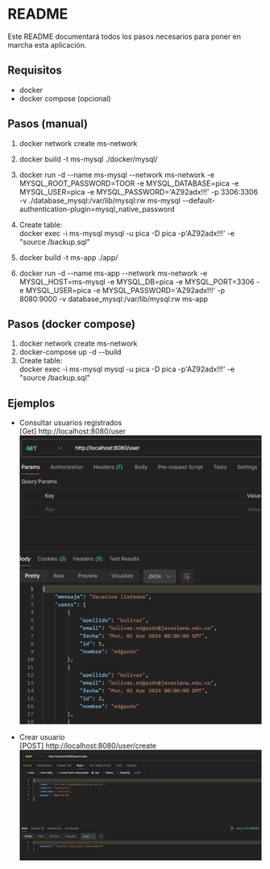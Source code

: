 # README #

Este README documentará todos los pasos necesarios para poner en marcha esta aplicación.

## Requisitos
- docker 
- docker compose (opcional)

## Pasos (manual)
1. docker network create ms-network
2. docker build -t ms-mysql ./docker/mysql/
3. docker run -d --name ms-mysql --network ms-network -e MYSQL_ROOT_PASSWORD=TOOR -e MYSQL_DATABASE=pica -e MYSQL_USER=pica -e MYSQL_PASSWORD='AZ92adx!!!' -p 3306:3306 -v ./database_mysql:/var/lib/mysql:rw ms-mysql --default-authentication-plugin=mysql_native_password
4. Create table:  
docker exec -i ms-mysql mysql -u pica -D pica -p'AZ92adx!!!' -e "source /backup.sql"

5. docker build -t ms-app ./app/
6. docker run -d --name ms-app --network ms-network -e MYSQL_HOST=ms-mysql -e MYSQL_DB=pica -e MYSQL_PORT=3306 -e MYSQL_USER=pica -e MYSQL_PASSWORD='AZ92adx!!!' -p 8080:9000 -v database_mysql:/var/lib/mysql:rw ms-app


## Pasos (docker compose)
1. docker network create ms-network
2. docker-compose up -d --build
3. Create table:  
docker exec -i ms-mysql mysql -u pica -D pica -p'AZ92adx!!!' -e "source /backup.sql"



## Ejemplos
- Consultar usuarios registrados  
[Get] http://localhost:8080/user  
![consulta usuarios](assets/image.png)


- Crear usuario  
[POST] http://localhost:8080/user/create
![alt text](assets/image2.png)